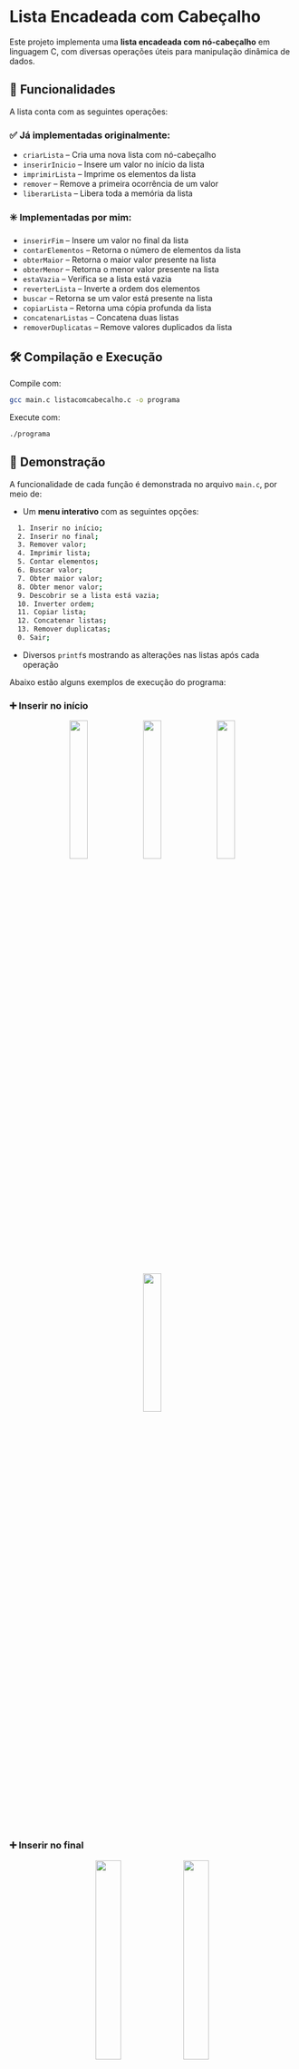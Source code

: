 # Lista Encadeada com Cabeçalho

Este projeto implementa uma **lista encadeada com nó-cabeçalho** em linguagem C, com diversas operações úteis para manipulação dinâmica de dados.

## 🧠 Funcionalidades

A lista conta com as seguintes operações:

### ✅ Já implementadas originalmente:
- `criarLista` – Cria uma nova lista com nó-cabeçalho
- `inserirInicio` – Insere um valor no início da lista
- `imprimirLista` – Imprime os elementos da lista
- `remover` – Remove a primeira ocorrência de um valor
- `liberarLista` – Libera toda a memória da lista

### ✳️ Implementadas por mim:
- `inserirFim` – Insere um valor no final da lista
- `contarElementos` – Retorna o número de elementos da lista
- `obterMaior` – Retorna o maior valor presente na lista
- `obterMenor` – Retorna o menor valor presente na lista
- `estaVazia` – Verifica se a lista está vazia
- `reverterLista` – Inverte a ordem dos elementos
- `buscar` – Retorna se um valor está presente na lista
- `copiarLista` – Retorna uma cópia profunda da lista
- `concatenarListas` – Concatena duas listas
- `removerDuplicatas` – Remove valores duplicados da lista

## 🛠️ Compilação e Execução

Compile com:

```bash
gcc main.c listacomcabecalho.c -o programa
```

Execute com:

```bash
./programa
```

## 🧪 Demonstração

A funcionalidade de cada função é demonstrada no arquivo `main.c`, por meio de:

- Um **menu interativo** com as seguintes opções:

```bash
  1. Inserir no início;
  2. Inserir no final;
  3. Remover valor;
  4. Imprimir lista;
  5. Contar elementos;
  6. Buscar valor;
  7. Obter maior valor;
  8. Obter menor valor;
  9. Descobrir se a lista está vazia;
  10. Inverter ordem;
  11. Copiar lista;
  12. Concatenar listas;
  13. Remover duplicatas;
  0. Sair;
```

- Diversos `printf`s mostrando as alterações nas listas após cada operação

Abaixo estão alguns exemplos de execução do programa:

### ➕ Inserir no início
<p align="center">
  <img src="img/inserirInicio01.png" width="25%" />
  <img src="img/inserirInicio02.png" width="25%" />
  <img src="img/inserirInicio03.png" width="25%" />
  <img src="img/inserirInicio04.png" width="25%" />
</p>

### ➕ Inserir no final
<p align="center">
  <img src="img/inserirFim01.png" width="30%" />
  <img src="img/inserirFim02.png" width="30%" />
</p>

### ❌ Remover valor
<p align="center">
  <img src="img/remover01.png" width="30%" />
  <img src="img/remover02.png" width="30%" />
</p>

### 📄 Imprimir lista
<p align="center">
  <img src="img/imprimir.png" width="30%" />
</p>

### 🔢 Contar elementos
<p align="center">
  <img src="img/contarElementos01.png" width="30%" />
</p>

### 🔍 Buscar valor
<p align="center">
  <img src="img/buscar01.png" width="30%" />
  <img src="img/buscar02.png" width="30%" />
</p>

### 🔺 Obter maior valor
<p align="center">
  <img src="img/maiorValor.png" width="30%" />
</p>

### 🔻 Obter menor valor
<p align="center">
  <img src="img/menorValor.png" width="30%" />
</p>

### 📭 Descobrir se a lista está vazia
<p align="center">
  <img src="img/estaVazia.png" width="30%" />
</p>

### 🔁 Inverter ordem
<p align="center">
  <img src="img/inverter.png" width="30%" />
</p>

### 📝 Copiar lista
<p align="center">
  <img src="img/copiar.png" width="30%" />
</p>

### 📎 Concatenar listas
<p align="center">
  <img src="img/concatenar.png" width="30%" />
</p>

### 🧹 Remover duplicatas
<p align="center">
  <img src="img/removerDuplicata.png" width="30%" />
</p>

### 🚪 Sair
<p align="center">
  <img src="img/sair.png" width="30%" />
</p>
